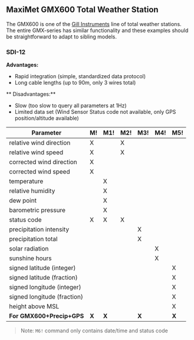 ## MaxiMet GMX600 Total Weather Station

The GMX600 is one of the [Gill Instruments](gillinstruments.com) line of total
weather stations. The entire GMX-series has similar functionality and these
examples should be straightforward to adapt to sibling models. 


### SDI-12

**Advantages:**

* Rapid integration (simple, standardized data protocol)
* Long cable lengths (up to 90m, only 3 wires total)

** Disadvantages:**

* Slow (too slow to query all parameters at 1Hz)
* Limited data set (Wind Sensor Status code not available, only GPS position/altitude
    available)

| Parameter                   |  M! | M1! | M2! | M3! | M4! | M5! |
|-----------------------------|-----|-----|-----|-----|-----|-----|
| relative wind direction     |  X  |     |  X  |     |     |     |
| relative wind speed         |  X  |     |  X  |     |     |     |
| corrected wind direction    |  X  |     |     |     |     |     |
| corrected wind speed        |  X  |     |     |     |     |     |
| temperature                 |     |  X  |     |     |     |     |
| relative humidity           |     |  X  |     |     |     |     |
| dew point                   |     |  X  |     |     |     |     |
| barometric pressure         |     |  X  |     |     |     |     |
| status code                 |  X  |  X  |  X  |     |     |     |
| precipitation intensity     |     |     |     |  X  |     |     |
| precipitation total         |     |     |     |  X  |     |     |
| solar radiation             |     |     |     |     |  X  |     |
| sunshine hours              |     |     |     |     |  X  |     |
| signed latitude (integer)   |     |     |     |     |     |  X  |
| signed latitude (fraction)  |     |     |     |     |     |  X  |
| signed longitude (integer)  |     |     |     |     |     |  X  |
| signed longitude (fraction) |     |     |     |     |     |  X  |
| height above MSL            |     |     |     |     |     |  X  |
| **For GMX600+Precip+GPS**   |**X**|**X**|     |**X**|     |**X**|

> Note: `M6!` command only contains date/time and status code

